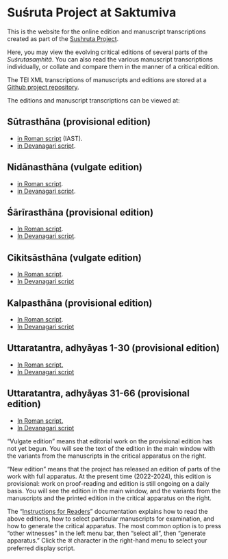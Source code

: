 # Suśruta Project at Saktumiva

This is the website for the online edition and manuscript transcriptions created as part of the [Sushruta Project](http://sushrutaproject.org).

Here, you may view the evolving critical editions of several parts of the *Suśrutasaṃhitā*.  You can also read the various manuscript transcriptions individually, or collate and compare them in the manner of a critical edition. 

The TEI XML transcriptions of manuscripts and editions are stored at a [Github project repository](https://github.com/wujastyk/sushrutaproject).

The editions and manuscript transcriptions can be viewed at:

## Sūtrasthāna (provisional edition) 
  * [in Roman script](https://saktumiva.org/wiki/wujastyk/susrutasamhita/01-su.su/provisional-edition_sutrasthana?upama_ver=gv6fam6pom) (IAST).  
  * [in Devanagari script](https://saktumiva.org/wiki/wujastyk/susrutasamhita/01-su.su/provisional-edition_sutrasthana?upama_ver=gv6fam6pom&upama_script=devanagari).
## Nidānasthāna (vulgate edition) 
  * [in Roman script](https://saktumiva.org/wiki/wujastyk/susrutasamhita/02-su.ni/02-ni-vulgate-edition?upama_ver=gzijrlthyz).  
  * [in Devanagari script](https://saktumiva.org/wiki/wujastyk/susrutasamhita/02-su.ni/02-ni-vulgate-edition?upama_ver=gzijrlthyz&upama_script=devanagari).
## Śārīrasthāna (provisional edition)
  * [In Roman script](https://saktumiva.org/wiki/wujastyk/susrutasamhita/03-su.sa/provisional-edition_sarirasthana?upama_ver=gyhkg3mfls).
  * [In Devanagari script](https://saktumiva.org/wiki/wujastyk/susrutasamhita/03-su.sa/provisional-edition_sarirasthana?upama_ver=gyhkg3mfls&upama_script=devanagari).
## Cikitsāsthāna (vulgate edition)
  * [In Roman script](https://saktumiva.org/wiki/wujastyk/susrutasamhita/04-su.ci/04-ci-vulgate-edition).
  * [In Devanagari script](https://saktumiva.org/wiki/wujastyk/susrutasamhita/04-su.ci/04-ci-vulgate-edition&upama_script=devanagari)
## Kalpasthāna (provisional edition)
  * [In Roman script](https://saktumiva.org/wiki/wujastyk/susrutasamhita/05-su.ka/provisional-edition_kalpasthana).
  * [In Devanagari script](https://saktumiva.org/wiki/wujastyk/susrutasamhita/05-su.ka/provisional-edition_kalpasthana&upama_script=devanagari)
## Uttaratantra, adhyāyas 1-30 (provisional edition)
  * [In Roman script.](https://saktumiva.org/wiki/wujastyk/susrutasamhita/06-su.ut-1-30/provisional-edition_uttaratantra?upama_ver=h153dlm4gl)
  * [In Devanagari script](https://saktumiva.org/wiki/wujastyk/susrutasamhita/06-su.ut-1-30/provisional-edition_uttaratantra?upama_ver=h153dlm4gl&upama_script=devanagari)
## Uttaratantra, adhyāyas 31-66 (provisional edition)
  * [In Roman script.](https://saktumiva.org/wiki/wujastyk/susrutasamhita/06-su.ut-31-end/provisional-edition_uttaratantra?upama_ver=h153eehd57)
  * [In Devanagari script](https://saktumiva.org/wiki/wujastyk/susrutasamhita/06-su.ut-31-end/provisional-edition_uttaratantra?upama_ver=h153eehd57&upama_script=devanagari)

“Vulgate edition” means that editorial work on the provisional edition has not yet begun.   You will see the text of the edition in the main window with the variants from the manuscripts in the critical apparatus on the right.

“New edition” means that the project has released an edition of parts of the work with full apparatus.  At the present time (2022-2024), this edition is provisional: work on proof-reading and edition is still ongoing on a daily basis.  You will see the edition in the main window, and the variants from the manuscripts and the printed edition in the critical apparatus on the right. 

The “[Instructions for Readers](https://saktumiva.org/wiki/users)” documentation explains how to read the above editions, how to select particular manuscripts for examination, and how to generate the critical apparatus.  The most common option is to press “other witnesses” in the left menu bar, then “select all”, then “generate apparatus.”  Click the अ character in the right-hand menu to select your preferred display script.

